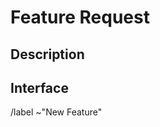 # Feature Request
<!--
  For requesting new features, or improvements/additions to existing features.
  If a heading is irrelevant, you can remove it.
-->

## Description
<!-- Explain what this is about, use full sentences and be clear. -->

## Interface
<!-- If you have any idea for what a good interface would be, share it here! How would an end-user use this feature request? -->

/label ~"New Feature"
